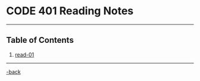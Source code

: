 # CODE 401 Reading Notes

---

## Table of Contents

1. [read-01](*)

---

[-back](https://alexriverau.github.io/reading-notes/)
